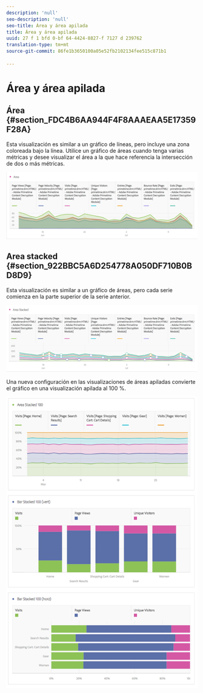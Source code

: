 ```yaml
---
description: 'null'
seo-description: 'null'
seo-title: Área y área apilada
title: Área y área apilada
uuid: 27 f 1 bfd 0-bf 64-4424-8827-f 7127 d 239762
translation-type: tm+mt
source-git-commit: 86fe1b3650100a05e52fb2102134fee515c871b1

---
```



# Área y área apilada

## Área {#section_FDC4B6AA944F4F8AAAEAA5E17359F28A}

Esta visualización es similar a un gráfico de líneas, pero incluye una zona coloreada bajo la línea. Utilice un gráfico de áreas cuando tenga varias métricas y desee visualizar el área a la que hace referencia la intersección de dos o más métricas.

![](assets/area.png)

## Area stacked {#section_922BBC5A6D254778A050DF710B0BD8D9}

Esta visualización es similar a un gráfico de áreas, pero cada serie comienza en la parte superior de la serie anterior.

![](assets/area-stacked.png)

Una nueva configuración en las visualizaciones de áreas apiladas convierte el gráfico en una visualización apilada al 100 %.

![](assets/areastacked100.png)

